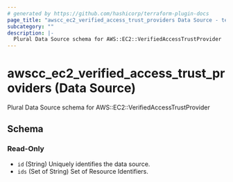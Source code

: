 ```yaml
---
# generated by https://github.com/hashicorp/terraform-plugin-docs
page_title: "awscc_ec2_verified_access_trust_providers Data Source - terraform-provider-awscc"
subcategory: ""
description: |-
  Plural Data Source schema for AWS::EC2::VerifiedAccessTrustProvider
---
```


# awscc_ec2_verified_access_trust_providers (Data Source)

Plural Data Source schema for AWS::EC2::VerifiedAccessTrustProvider



<!-- schema generated by tfplugindocs -->
## Schema

### Read-Only

- `id` (String) Uniquely identifies the data source.
- `ids` (Set of String) Set of Resource Identifiers.
